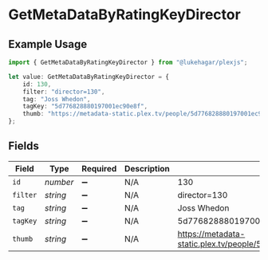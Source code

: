 # GetMetaDataByRatingKeyDirector

## Example Usage

```typescript
import { GetMetaDataByRatingKeyDirector } from "@lukehagar/plexjs";

let value: GetMetaDataByRatingKeyDirector = {
    id: 130,
    filter: "director=130",
    tag: "Joss Whedon",
    tagKey: "5d776828880197001ec90e8f",
    thumb: "https://metadata-static.plex.tv/people/5d776828880197001ec90e8f.jpg",
};
```

## Fields

| Field                                                               | Type                                                                | Required                                                            | Description                                                         | Example                                                             |
| ------------------------------------------------------------------- | ------------------------------------------------------------------- | ------------------------------------------------------------------- | ------------------------------------------------------------------- | ------------------------------------------------------------------- |
| `id`                                                                | *number*                                                            | :heavy_minus_sign:                                                  | N/A                                                                 | 130                                                                 |
| `filter`                                                            | *string*                                                            | :heavy_minus_sign:                                                  | N/A                                                                 | director=130                                                        |
| `tag`                                                               | *string*                                                            | :heavy_minus_sign:                                                  | N/A                                                                 | Joss Whedon                                                         |
| `tagKey`                                                            | *string*                                                            | :heavy_minus_sign:                                                  | N/A                                                                 | 5d776828880197001ec90e8f                                            |
| `thumb`                                                             | *string*                                                            | :heavy_minus_sign:                                                  | N/A                                                                 | https://metadata-static.plex.tv/people/5d776828880197001ec90e8f.jpg |